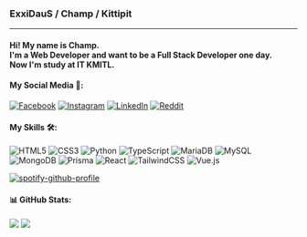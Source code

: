### ExxiDauS / Champ / Kittipit <br>
---
#### Hi! My name is Champ.<br>I'm a Web Developer and want to be a Full Stack Developer one day.<br>Now I'm study at IT KMITL.

#### My Social Media 👔:
[![Facebook](https://img.shields.io/badge/Facebook-%231877F2.svg?logo=Facebook&logoColor=white)](https://facebook.com/Kittipit-Pinthawornrak) [![Instagram](https://img.shields.io/badge/Instagram-%23E4405F.svg?logo=Instagram&logoColor=white)](https://instagram.com/kp_ptwr) [![LinkedIn](https://img.shields.io/badge/LinkedIn-%230077B5.svg?logo=linkedin&logoColor=white)]([https://linkedin.com/in/Kittipit-Pinthawornrak](https://www.linkedin.com/in/kittipit-pinthawornrak-1bb35a318/)) [![Reddit](https://img.shields.io/badge/Reddit-%23FF4500.svg?logo=Reddit&logoColor=white)](https://reddit.com/user/ExxiDauS) 

#### My Skills 🛠️:<br>
![HTML5](https://img.shields.io/badge/html5-%23E34F26.svg?style=for-the-badge&logo=html5&logoColor=white) ![CSS3](https://img.shields.io/badge/css3-%231572B6.svg?style=for-the-badge&logo=css3&logoColor=white) ![Python](https://img.shields.io/badge/python-3670A0?style=for-the-badge&logo=python&logoColor=ffdd54) ![TypeScript](https://img.shields.io/badge/typescript-%23007ACC.svg?style=for-the-badge&logo=typescript&logoColor=white) ![MariaDB](https://img.shields.io/badge/MariaDB-003545?style=for-the-badge&logo=mariadb&logoColor=white) ![MySQL](https://img.shields.io/badge/mysql-4479A1.svg?style=for-the-badge&logo=mysql&logoColor=white) ![MongoDB](https://img.shields.io/badge/MongoDB-%234ea94b.svg?style=for-the-badge&logo=mongodb&logoColor=white) ![Prisma](https://img.shields.io/badge/Prisma-3982CE?style=for-the-badge&logo=Prisma&logoColor=white) ![React](https://img.shields.io/badge/react-%2320232a.svg?style=for-the-badge&logo=react&logoColor=%2361DAFB) ![TailwindCSS](https://img.shields.io/badge/tailwindcss-%2338B2AC.svg?style=for-the-badge&logo=tailwind-css&logoColor=white) ![Vue.js](https://img.shields.io/badge/vue.js-%2335495e.svg?style=for-the-badge&logo=vuedotjs&logoColor=%234FC08D)

[![spotify-github-profile](https://spotify-github-profile.kittinanx.com/api/view?uid=wqftm0cws72gm9vuutzcqpohi&cover_image=true&theme=novatorem&show_offline=false&background_color=121212&interchange=true&bar_color=53b14f&bar_color_cover=true)](https://spotify-github-profile.kittinanx.com/api/view?uid=wqftm0cws72gm9vuutzcqpohi&redirect=true)<br>
#### 📊 GitHub Stats:<br>
![](https://github-readme-stats.vercel.app/api?username=ExxiDauS&theme=tokyonight&hide_border=true&include_all_commits=false&count_private=false) 
![](https://github-readme-stats.vercel.app/api/top-langs/?username=ExxiDauS&theme=tokyonight&hide_border=true&include_all_commits=false&count_private=false&layout=compact)
